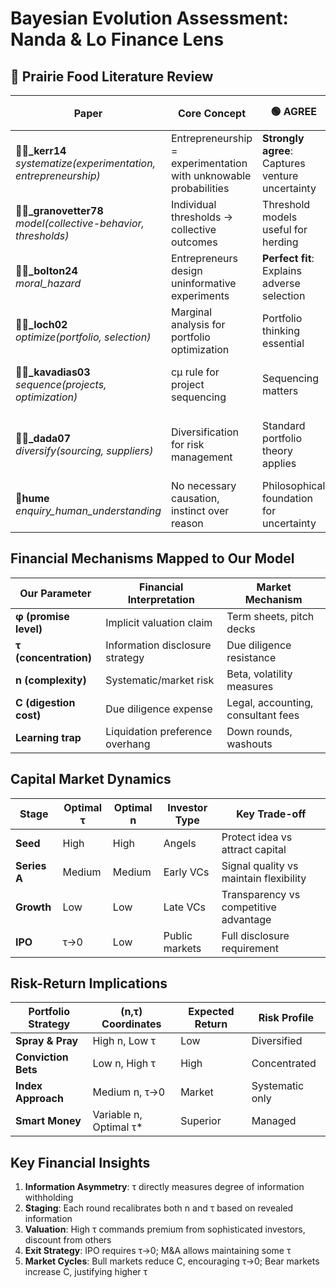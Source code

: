 # Bayesian Evolution Assessment: Nanda & Lo Finance Lens
## 🐅 Prairie Food Literature Review

| Paper                                                               | Core Concept                                                     | 🟢 AGREE                                         | 🔴 DISAGREE                          | 💰 Finance Application                               |
| ------------------------------------------------------------------- | ---------------------------------------------------------------- | ------------------------------------------------ | ------------------------------------ | ---------------------------------------------------- |
| **📜🐅_kerr14**<br>*systematize(experimentation, entrepreneurship)* | Entrepreneurship = experimentation with unknowable probabilities | **Strongly agree**: Captures venture uncertainty | -                                    | Each funding round = experiment with capital at risk |
| **📜🐅_granovetter78**<br>*model(collective-behavior, thresholds)*  | Individual thresholds → collective outcomes                      | Threshold models useful for herding              | Too deterministic for markets        | Explains funding cascades and crashes                |
| **📜👾_bolton24**<br>*moral_hazard*                                 | Entrepreneurs design uninformative experiments                   | **Perfect fit**: Explains adverse selection      | -                                    | High τ = manipulating investor signals               |
| **📜🐅_loch02**<br>*optimize(portfolio, selection)*                 | Marginal analysis for portfolio optimization                     | Portfolio thinking essential                     | Misses active uncertainty management | VCs optimize across (n,τ) space                      |
| **📜🐅_kavadias03**<br>*sequence(projects, optimization)*           | cμ rule for project sequencing                                   | Sequencing matters                               | Too rigid, assumes fixed parameters  | Founders manipulate perceived urgency via φ          |
| **📜🐅_dada07**<br>*diversify(sourcing, suppliers)*                 | Diversification for risk management                              | Standard portfolio theory applies                | Sometimes concentration optimal      | High τ justified when C > diversification benefit    |
| **📜hume**<br>*enquiry_human_understanding*                         | No necessary causation, instinct over reason                     | Philosophical foundation for uncertainty         | -                                    | Justifies why markets price "unknown unknowns"       |

## Financial Mechanisms Mapped to Our Model

| Our Parameter | Financial Interpretation | Market Mechanism |
|---------------|-------------------------|------------------|
| **φ (promise level)** | Implicit valuation claim | Term sheets, pitch decks |
| **τ (concentration)** | Information disclosure strategy | Due diligence resistance |
| **n (complexity)** | Systematic/market risk | Beta, volatility measures |
| **C (digestion cost)** | Due diligence expense | Legal, accounting, consultant fees |
| **Learning trap** | Liquidation preference overhang | Down rounds, washouts |

## Capital Market Dynamics

| Stage | Optimal τ | Optimal n | Investor Type | Key Trade-off |
|-------|-----------|-----------|---------------|---------------|
| **Seed** | High | High | Angels | Protect idea vs attract capital |
| **Series A** | Medium | Medium | Early VCs | Signal quality vs maintain flexibility |
| **Growth** | Low | Low | Late VCs | Transparency vs competitive advantage |
| **IPO** | τ→0 | Low | Public markets | Full disclosure requirement |

## Risk-Return Implications

| Portfolio Strategy | (n,τ) Coordinates | Expected Return | Risk Profile |
|-------------------|-------------------|-----------------|--------------|
| **Spray & Pray** | High n, Low τ | Low | Diversified |
| **Conviction Bets** | Low n, High τ | High | Concentrated |
| **Index Approach** | Medium n, τ→0 | Market | Systematic only |
| **Smart Money** | Variable n, Optimal τ* | Superior | Managed |

## Key Financial Insights
1. **Information Asymmetry**: τ directly measures degree of information withholding
2. **Staging**: Each round recalibrates both n and τ based on revealed information
3. **Valuation**: High τ commands premium from sophisticated investors, discount from others
4. **Exit Strategy**: IPO requires τ→0; M&A allows maintaining some τ
5. **Market Cycles**: Bull markets reduce C, encouraging τ→0; Bear markets increase C, justifying higher τ